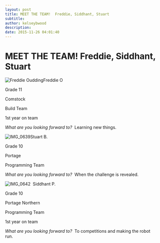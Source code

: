 ```yaml
---
layout: post
title: MEET THE TEAM!  Freddie, Siddhant, Stuart
subtitle:
author: kelseybwood
description:
date: 2015-11-26 04:01:40
---
```


# MEET THE TEAM!  Freddie, Siddhant, Stuart

![Freddie Oudding](/wp-content/uploads/2015/11/Freddie-Oudding1-228x300.jpg)Freddie O

Grade 11

Comstock

Build Team

1st year on team

_What are you looking forward to?_  Learning new things.

![IMG_0639](/wp-content/uploads/2015/11/IMG_0639-207x300.jpg)Stuart B.

Grade 10

Portage

Programming Team

_What are you looking forward to?_  When the challenge is revealed.

![IMG_0642](/wp-content/uploads/2015/11/IMG_0642-207x300.jpg)  Siddhant P.

Grade 10

Portage Northern

Programming Team

1st year on team

_What are you looking forward to?_  To competitions and making the robot run.
